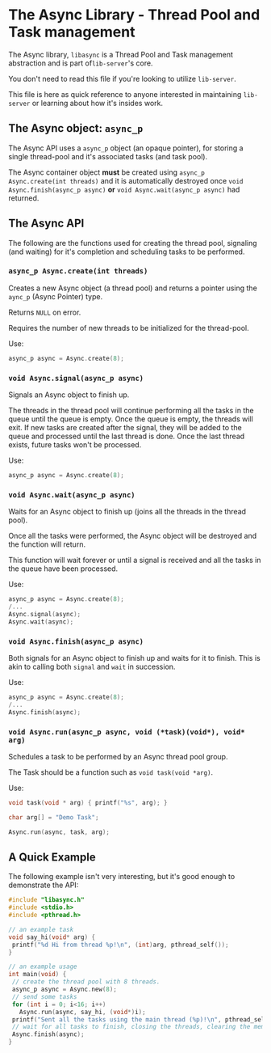 # The Async Library - Thread Pool and Task management

The Async library, `libasync` is a Thread Pool and Task management abstraction and is part of`lib-server`'s core.

You don't need to read this file if you're looking to utilize `lib-server`.

This file is here as quick reference to anyone interested in maintaining `lib-server` or learning about how it's insides work.

## The Async object: `async_p`

The Async API uses a `async_p` object (an opaque pointer), for storing a single thread-pool and it's associated tasks (and task pool).

The Async container object **must** be created using `async_p Async.create(int threads)` and it is automatically destroyed once `void Async.finish(async_p async)` **or** `void Async.wait(async_p async)` had returned.

## The Async API

The following are the functions used for creating the thread pool, signaling (and waiting) for it's completion and scheduling tasks to be performed.

### `async_p Async.create(int threads)`

Creates a new Async object (a thread pool) and returns a pointer using the `aync_p` (Async Pointer) type.

Returns `NULL` on error.

Requires the number of new threads to be initialized for the thread-pool.

Use:

```c
async_p async = Async.create(8);
```

### `void Async.signal(async_p async)`

Signals an Async object to finish up.

The threads in the thread pool will continue performing all the tasks in the queue until the queue is empty. Once the queue is empty, the threads will exit. If new tasks are created after the signal, they will be added to the queue and processed until the last thread is done. Once the last thread exists, future tasks won't be processed.

Use:

```c
async_p async = Async.create(8);
```

### `void Async.wait(async_p async)`

Waits for an Async object to finish up (joins all the threads in the thread
pool).

Once all the tasks were performed, the Async object will be destroyed and the function will return.

This function will wait forever or until a signal is received and all the tasks in the queue have been processed.

Use:

```c
async_p async = Async.create(8);
/...
Async.signal(async);
Async.wait(async);
```

### `void Async.finish(async_p async)`

Both signals for an Async object to finish up and waits for it to finish. This is akin to calling both `signal` and `wait` in succession.

Use:

```c
async_p async = Async.create(8);
/...
Async.finish(async);
```

### `void Async.run(async_p async, void (*task)(void*), void* arg)`

Schedules a task to be performed by an Async thread pool group.

The Task should be a function such as `void task(void *arg)`.

Use:

```c
void task(void * arg) { printf("%s", arg); }

char arg[] = "Demo Task";

Async.run(async, task, arg);
```

## A Quick Example

The following example isn't very interesting, but it's good enough to demonstrate the API:

```c
#include "libasync.h"
#include <stdio.h>
#include <pthread.h>

// an example task
void say_hi(void* arg) {
 printf("%d Hi from thread %p!\n", (int)arg, pthread_self());
}

// an example usage
int main(void) {
 // create the thread pool with 8 threads.
 async_p async = Async.new(8);
 // send some tasks
 for (int i = 0; i<16; i++)
   Async.run(async, say_hi, (void*)i);
 printf("Sent all the tasks using the main thread (%p)!\n", pthread_self());
 // wait for all tasks to finish, closing the threads, clearing the memory.
 Async.finish(async);
}
```
